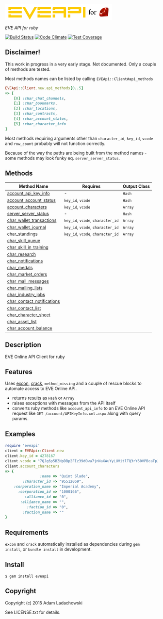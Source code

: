 ![EVEApi for ruby](https://github.com/aladac/eveapi/raw/master/doc/eveapi.png)

*EVE API for ruby*

[![Build Status](https://secure.travis-ci.org/aladac/eveapi.svg?branch=master)](https://travis-ci.org/aladac/eveapi)
[![Code Climate](https://codeclimate.com/github/aladac/eveapi/badges/gpa.svg)](https://codeclimate.com/github/aladac/eveapi)
[![Test Coverage](https://codeclimate.com/github/aladac/eveapi/badges/coverage.svg)](https://codeclimate.com/github/aladac/eveapi/coverage)

## Disclaimer!
This work in progress in a very early stage. Not documented. Only a couple of methods are tested.

Most methods names can be listed by calling `EVEApi::Client#api_methods`
```ruby
EVEApi::Client.new.api_methods[0..5]
=> [
    [0] :char_chat_channels,
    [1] :char_bookmarks,
    [2] :char_locations,
    [3] :char_contracts,
    [4] :char_account_status,
    [5] :char_character_info
]
```
Most methods requiring arguments other than `character_id`, `key_id`, `vcode` and `row_count` probably will not function correctly.

Because of the way the paths are being built from the method names - some methods may look funky eq. `server_server_status`.

## Methods

| Method Name   | Requires      |  Output Class             |
| ------------- | ------------- | ------------- |
| [account_api_key_info](https://github.com/aladac/eveapi/wiki/account_api_key_info) | - | `Hash` |
| [account_account_status](https://github.com/aladac/eveapi/wiki/account_account_status) | `key_id`, `vcode` | `Hash` |
| [account_characters](https://github.com/aladac/eveapi/wiki/account_characters) | `key_id`, `vcode` | `Array` |
| [server_server_status](https://github.com/aladac/eveapi/wiki/server_server_status) | - | `Hash` |
| [char_wallet_transactions](https://github.com/aladac/eveapi/wiki/char_wallet_transactions) | `key_id`, `vcode`, `character_id` | `Array` |
| [char_wallet_journal](https://github.com/aladac/eveapi/wiki/char_wallet_journal) | `key_id`, `vcode`, `character_id` | `Array` |
| [char_standings](https://github.com/aladac/eveapi/wiki/char_standings) | `key_id`, `vcode`, `character_id` | `Array` |
| [char_skill_queue](https://github.com/aladac/eveapi/wiki/char_skill_queue) | | |
| [char_skill_in_training](https://github.com/aladac/eveapi/wiki/char_skill_in_training) | | |
| [char_research](https://github.com/aladac/eveapi/wiki/char_research) | | |
| [char_notifications](https://github.com/aladac/eveapi/wiki/char_notifications) | | |
| [char_medals](https://github.com/aladac/eveapi/wiki/char_medals) | | |
| [char_market_orders](https://github.com/aladac/eveapi/wiki/char_market_orders) | | |
| [char_mail_messages](https://github.com/aladac/eveapi/wiki/char_mail_messages) | | |
| [char_mailing_lists](https://github.com/aladac/eveapi/wiki/char_mailing_lists) | | |
| [char_industry_jobs](https://github.com/aladac/eveapi/wiki/char_industry_jobs) | | |
| [char_contact_notifications](https://github.com/aladac/eveapi/wiki/char_contact_notifications) | | |
| [char_contact_list](https://github.com/aladac/eveapi/wiki/char_contact_list) | | |
| [char_character_sheet](https://github.com/aladac/eveapi/wiki/char_character_sheet) | | |
| [char_asset_list](https://github.com/aladac/eveapi/wiki/char_asset_list) | | |
| [char_account_balance](https://github.com/aladac/eveapi/wiki/char_account_balance) | | |

## Description

EVE Online API Client for ruby

## Features

Uses [excon](https://github.com/excon/excon),  [crack](https://github.com/jnunemaker/crack), `method_missing` and a couple of rescue blocks to automate access to EVE Online API.
- returns results as `Hash` or `Array`
- raises exceptions with messages from the API itself
- converts ruby methods like `account_api_info` to an EVE Online API request like `GET /account/APIKeyInfo.xml.aspx` along with query params.

## Examples

```ruby
require 'eveapi'
client = EVEApi::Client.new
client.key_id = 4278167
client.vcode = "7QJg6p5BZNpDBp2FIz39dGwa7jnNaXAuYyLUVitlTQ3rY60VPBcaTpJVfYIkiW5l"
client.account_characters
=> {
                :name => "Quint Slade",
        :character_id => "95512059",
    :corporation_name => "Imperial Academy",
      :corporation_id => "1000166",
         :alliance_id => "0",
       :alliance_name => "",
          :faction_id => "0",
        :faction_name => ""
}
```

## Requirements
`excon` and `crack` automatically installed as dependencies during `gem install`, or `bundle install` in development.

## Install

    $ gem install eveapi

## Copyright

Copyright (c) 2015 Adam Ladachowski

See LICENSE.txt for details.

